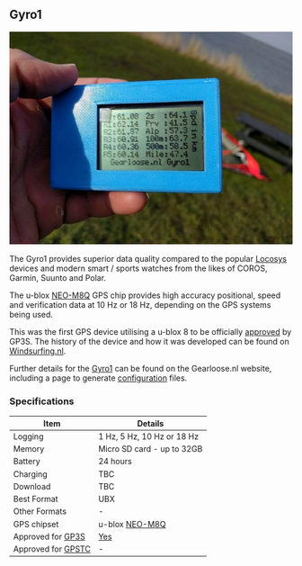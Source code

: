 ## Gyro1

![img](img/gyro1.jpg)



The Gyro1 provides superior data quality compared to the popular [Locosys](../../locosys/README.md) devices and modern smart / sports watches from the likes of COROS, Garmin, Suunto and Polar.

The u-blox [NEO-M8Q](https://www.u-blox.com/en/product/neo-m8-series) GPS chip provides high accuracy positional, speed and verification data at 10 Hz or 18 Hz, depending on the GPS systems being used.

This was the first GPS device utilising a u-blox 8 to be officially [approved](https://www.gps-icesailing.com/default.aspx?mnu=forum&forum=6&val=108406) by GP3S. The history of the device and how it was developed can be found on [Windsurfing.nl](https://forum.windsurfing.nl/viewtopic.php?f=62&t=13890429).

Further details for the [Gyro1](https://gearloose.nl/) can be found on the Gearloose.nl website, including a page to generate [configuration](https://gearloose.nl/gps.html) files.



### Specifications

| Item                                                       | Details                                                      |
| ---------------------------------------------------------- | ------------------------------------------------------------ |
| Logging                                                    | 1 Hz, 5 Hz, 10 Hz or 18 Hz                                   |
| Memory                                                     | Micro SD card - up to 32GB                                   |
| Battery                                                    | 24 hours                                                     |
| Charging                                                   | TBC                                                          |
| Download                                                   | TBC                                                          |
| Best Format                                                | UBX                                                          |
| Other Formats                                              | -                                                            |
| GPS chipset                                                | u-blox [NEO-M8Q](https://www.u-blox.com/en/product/neo-m8-series) |
| Approved for [GP3S](https://www.gps-speedsurfing.com/)     | [Yes](https://www.gps-icesailing.com/default.aspx?mnu=forum&forum=6&val=108406) |
| Approved for [GPSTC](https://www.gpsteamchallenge.com.au/) | -                                                            |
